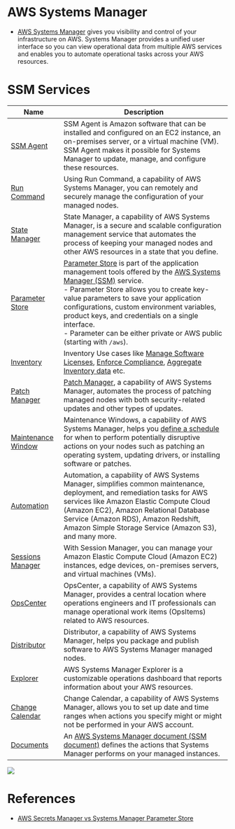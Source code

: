 # AWS Systems Manager
- [AWS Systems Manager](https://docs.aws.amazon.com/systems-manager/) gives you visibility and control of your infrastructure on AWS. Systems Manager provides a unified user interface so you can view operational data from multiple AWS services and enables you to automate operational tasks across your AWS resources.

# SSM Services

| Name                                                                                                                 | Description                                                                                                                                                                                                                                                                                                                                                                                                                                                                                                                                                                              |
|----------------------------------------------------------------------------------------------------------------------|------------------------------------------------------------------------------------------------------------------------------------------------------------------------------------------------------------------------------------------------------------------------------------------------------------------------------------------------------------------------------------------------------------------------------------------------------------------------------------------------------------------------------------------------------------------------------------------|
| [SSM Agent](https://docs.aws.amazon.com/systems-manager/latest/userguide/ssm-agent.html)                             | SSM Agent is Amazon software that can be installed and configured on an EC2 instance, an on-premises server, or a virtual machine (VM). SSM Agent makes it possible for Systems Manager to update, manage, and configure these resources.                                                                                                                                                                                                                                                                                                                                                |
| [Run Command](https://docs.aws.amazon.com/systems-manager/latest/userguide/run-command.html)                         | Using Run Command, a capability of AWS Systems Manager, you can remotely and securely manage the configuration of your managed nodes.                                                                                                                                                                                                                                                                                                                                                                                                                                                    |
| [State Manager](https://docs.aws.amazon.com/systems-manager/latest/userguide/systems-manager-state.html)             | State Manager, a capability of AWS Systems Manager, is a secure and scalable configuration management service that automates the process of keeping your managed nodes and other AWS resources in a state that you define.                                                                                                                                                                                                                                                                                                                                                               |
| [Parameter Store](https://docs.aws.amazon.com/systems-manager/latest/userguide/systems-manager-parameter-store.html) | [Parameter Store](https://docs.aws.amazon.com/systems-manager/latest/userguide/systems-manager-parameter-store.html) is part of the application management tools offered by the [AWS Systems Manager (SSM)](https://docs.aws.amazon.com/systems-manager/latest/userguide/what-is-systems-manager.html) service. <br/>- Parameter Store allows you to create key-value parameters to save your application configurations, custom environment variables, product keys, and credentials on a single interface.<br/>- Parameter can be either private or AWS public (starting with `/aws`). |
| [Inventory](https://docs.aws.amazon.com/systems-manager/latest/userguide/systems-manager-inventory.html)             | Inventory Use cases like [Manage Software Licenses](https://www.youtube.com/watch?v=ikL5Axehutk&list=PLhr1KZpdzukcaA06WloeNmGlnM_f1LrdP&index=21), [Enforce Compliance](https://www.youtube.com/watch?v=X_fznJtSyV8&list=PLhr1KZpdzukcaA06WloeNmGlnM_f1LrdP&index=3), [Aggregate Inventory data](https://docs.aws.amazon.com/systems-manager/latest/userguide/sysman-inventory-resource-data-sync.html) etc.                                                                                                                                                                             |
| [Patch Manager](https://docs.aws.amazon.com/systems-manager/latest/userguide/systems-manager-patch.html)             | [Patch Manager](https://docs.aws.amazon.com/systems-manager/latest/userguide/systems-manager-patch.html), a capability of AWS Systems Manager, automates the process of patching managed nodes with both security-related updates and other types of updates.                                                                                                                                                                                                                                                                                                                            |
| [Maintenance Window](https://docs.aws.amazon.com/systems-manager/latest/userguide/systems-manager-maintenance.html)  | Maintenance Windows, a capability of AWS Systems Manager, helps you [define a schedule](https://docs.aws.amazon.com/systems-manager/latest/userguide/scheduling-automations-maintenance-windows.html) for when to perform potentially disruptive actions on your nodes such as patching an operating system, updating drivers, or installing software or patches.                                                                                                                                                                                                                        |
| [Automation](https://docs.aws.amazon.com/systems-manager/latest/userguide/systems-manager-automation.html)           | Automation, a capability of AWS Systems Manager, simplifies common maintenance, deployment, and remediation tasks for AWS services like Amazon Elastic Compute Cloud (Amazon EC2), Amazon Relational Database Service (Amazon RDS), Amazon Redshift, Amazon Simple Storage Service (Amazon S3), and many more.                                                                                                                                                                                                                                                                           |
| [Sessions Manager](https://docs.aws.amazon.com/systems-manager/latest/userguide/session-manager.html)                | With Session Manager, you can manage your Amazon Elastic Compute Cloud (Amazon EC2) instances, edge devices, on-premises servers, and virtual machines (VMs).                                                                                                                                                                                                                                                                                                                                                                                                                            |
| [OpsCenter](https://docs.aws.amazon.com/systems-manager/latest/userguide/OpsCenter.html)                             | OpsCenter, a capability of AWS Systems Manager, provides a central location where operations engineers and IT professionals can manage operational work items (OpsItems) related to AWS resources.                                                                                                                                                                                                                                                                                                                                                                                       |
| [Distributor](https://docs.aws.amazon.com/systems-manager/latest/userguide/distributor.html)                         | Distributor, a capability of AWS Systems Manager, helps you package and publish software to AWS Systems Manager managed nodes.                                                                                                                                                                                                                                                                                                                                                                                                                                                           |
| [Explorer](https://docs.aws.amazon.com/systems-manager/latest/userguide/Explorer.html)                               | AWS Systems Manager Explorer is a customizable operations dashboard that reports information about your AWS resources.                                                                                                                                                                                                                                                                                                                                                                                                                                                                   |
| [Change Calendar](https://docs.aws.amazon.com/systems-manager/latest/userguide/systems-manager-change-calendar.html) | Change Calendar, a capability of AWS Systems Manager, allows you to set up date and time ranges when actions you specify might or might not be performed in your AWS account.                                                                                                                                                                                                                                                                                                                                                                                                            |
| [Documents](https://docs.aws.amazon.com/systems-manager/latest/userguide/sysman-ssm-docs.html)                       | An [AWS Systems Manager document (SSM document)](https://docs.aws.amazon.com/systems-manager/latest/userguide/sysman-ssm-docs.html) defines the actions that Systems Manager performs on your managed instances.                                                                                                                                                                                                                                                                                                                                                                         |

![](https://td-mainsite-cdn.tutorialsdojo.com/wp-content/uploads/2020/06/image-1-article-june-24.jpg)

# References
- [AWS Secrets Manager vs Systems Manager Parameter Store](https://tutorialsdojo.com/aws-secrets-manager-vs-systems-manager-parameter-store/)